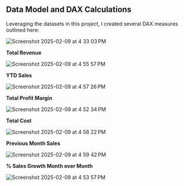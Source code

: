 
## Data Model and DAX Calculations

Leveraging the datasets in this project, I created several DAX measures outlined here:




![Screenshot 2025-02-09 at 4 33 03 PM](https://github.com/user-attachments/assets/455f55ee-1eea-4555-a499-623ff3cfaf46)
 

**Total Revenue** 
  
![Screenshot 2025-02-09 at 4 55 57 PM](https://github.com/user-attachments/assets/1581377f-99d9-4149-93b0-20ccf08f986b)

 

**YTD Sales**
 
 
![Screenshot 2025-02-09 at 4 57 26 PM](https://github.com/user-attachments/assets/de2d73a9-51fe-42da-94e5-1bcbe14e9d62)


 **Total Profit Margin**
 
 
![Screenshot 2025-02-09 at 4 52 34 PM](https://github.com/user-attachments/assets/a5ecfbdd-c228-4275-a2fa-ebec4b6b6021)

 
 
**Total Cost**

![Screenshot 2025-02-09 at 4 58 22 PM](https://github.com/user-attachments/assets/245ab434-9fb0-4190-b7dc-6d1aa85af0f7)


 
**Previous Month Sales**

![Screenshot 2025-02-09 at 4 59 42 PM](https://github.com/user-attachments/assets/19b21485-18a6-4740-935e-db4fdcf848a6)



 **% Sales Growth Month over Month**

![Screenshot 2025-02-09 at 4 53 57 PM](https://github.com/user-attachments/assets/332965bc-c06e-4bfd-85c5-a169fa4b4ea4)

 
